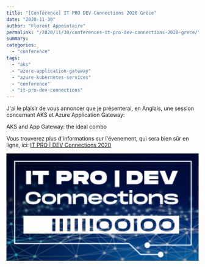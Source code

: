 ```yaml
---
title: "[Conférence] IT PRO DEV Connections 2020 Grèce"
date: "2020-11-30"
author: "Florent Appointaire"
permalink: "/2020/11/30/conferences-it-pro-dev-connections-2020-grece/"
summary:
categories: 
  - "conference"
tags: 
  - "aks"
  - "azure-application-gateway"
  - "azure-kubernetes-services"
  - "conference"
  - "it-pro-dev-connections"
---
```

J'ai le plaisir de vous annoncer que je présenterai, en Anglais, une session concernant AKS et Azure Application Gateway:

AKS and App Gateway: the ideal combo

Vous trouverez plus d'informations sur l'évenement, qui sera bien sûr en ligne, ici: [IT PRO \| DEV Connections 2020](https://www.itprodevconnections.gr/)

![](/wp-content/uploads/2020/11/itprodev.png)